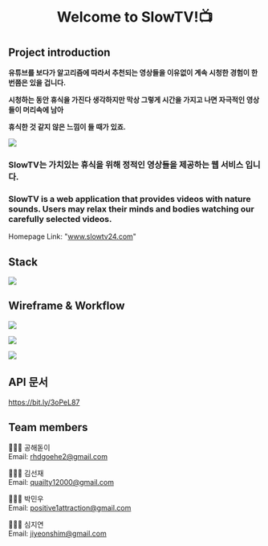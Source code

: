 <h1 align="center">Welcome to SlowTV!📺</h1>

## Project introduction

**유튜브를 보다가 알고리즘에 따라서 추천되는 영상들을 이유없이 계속 시청한 경험이 한번쯤은 있을 겁니다.**

**시청하는 동안 휴식을 가진다 생각하지만 막상 그렇게 시간을 가지고 나면 자극적인 영상들이 머리속에 남아**

**휴식한 것 같지 않은 느낌이 들 때가 있죠.**

![](https://images.velog.io/images/rhdgoehe2/post/18462fb0-ac63-4ddc-86cb-fb92b398ad8a/D90681B1-69D9-4BF8-9734-DA2B6F5046DA.jpeg)

### SlowTV는 가치있는 휴식을 위해 정적인 영상들을 제공하는 웹 서비스 입니다.
### SlowTV is a web application that provides videos with nature sounds. Users may relax their minds and bodies watching our carefully selected videos.

Homepage Link: "www.slowtv24.com"

## Stack
![](https://images.velog.io/images/rhdgoehe2/post/85a49d69-3b86-4e56-8a19-7162d31f86a3/0A340F1F-00A4-4BDD-BA47-18F232ABF4A5.jpeg)

## Wireframe & Workflow

![](https://images.velog.io/images/rhdgoehe2/post/3e43fc15-fcd5-44e6-aee0-c942dbb62505/860FF67C-3232-4306-964E-82DDEF090D23.jpeg)

![](https://images.velog.io/images/rhdgoehe2/post/33c3bf53-f1a1-439c-9907-fff3dfd29959/A2387B8A-BA2E-443E-B99E-611EBA97D6DD.jpeg)

![](https://images.velog.io/images/rhdgoehe2/post/cff5f5db-3bd8-4990-b462-c110608e9220/BA6ED9FE-3622-4D78-A983-D3C8BF4E8961.jpeg)

##  API 문서
https://bit.ly/3oPeL87

## Team members
🧑🏻‍💻  공해돋이 <br />
Email: rhdgoehe2@gmail.com

🧑🏻‍💻  김선재 <br />
Email: quailty12000@gmail.com

🧑🏻‍💻  박민우 <br />
Email: positive1attraction@gmail.com

👩🏻‍💻  심지연 <br />
Email: jiyeonshim@gmail.com






